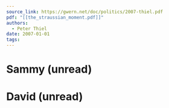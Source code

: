 ```yaml
---
source_link: https://gwern.net/doc/politics/2007-thiel.pdf
pdf: "[[the_straussian_moment.pdf]]"
authors:
  - Peter Thiel
date: 2007-01-01
tags:
---
```

# Sammy (unread)
# David (unread)


